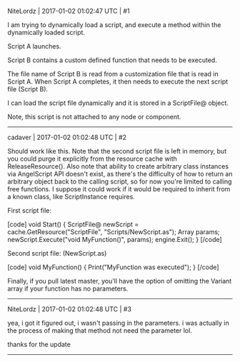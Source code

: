 NiteLordz | 2017-01-02 01:02:47 UTC | #1

I am trying to dynamically load a script, and execute a method within the dynamically loaded script.

Script A launches.

Script B contains a custom defined function that needs to be executed. 

The file name of Script B is read from a customization file that is read in Script A. When Script A completes, it then needs to execute the next script file (Script B).

I can load the script file dynamically and it is stored in a ScriptFile@ object.  

Note, this script is not attached to any node or component.

-------------------------

cadaver | 2017-01-02 01:02:48 UTC | #2

Should work like this. Note that the second script file is left in memory, but you could purge it explicitly from the resource cache with ReleaseResource(). Also note that ability to create arbitrary class instances via AngelScript API doesn't exist, as there's the difficulty of how to return an arbitrary object back to the calling script, so for now you're limited to calling free functions. I suppose it could work if it would be required to inherit from a known class, like ScriptInstance requires.

First script file:

[code]
void Start()
{
    ScriptFile@ newScript = cache.GetResource("ScriptFile", "Scripts/NewScript.as");
    Array<Variant> params;
    newScript.Execute("void MyFunction()", params);
    engine.Exit();
}
[/code]

Second script file: (NewScript.as)

[code]
void MyFunction()
{
    Print("MyFunction was executed");
}
[/code]

Finally, if you pull latest master, you'll have the option of omitting the Variant array if your function has no parameters.

-------------------------

NiteLordz | 2017-01-02 01:02:48 UTC | #3

yea, i got it figured out, i wasn't passing in the parameters.  i was actually in the process of making that method not need the parameter lol.  

thanks for the update

-------------------------


